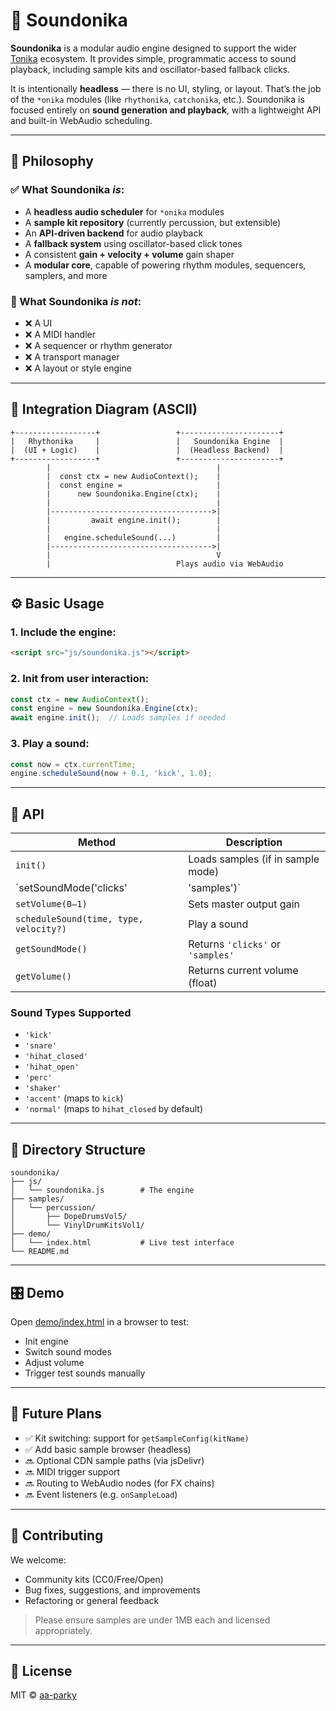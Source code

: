 # 🧃 Soundonika

**Soundonika** is a modular audio engine designed to support the wider [Tonika](https://github.com/aa-parky/tonika) ecosystem. It provides simple, programmatic access to sound playback, including sample kits and oscillator-based fallback clicks.

It is intentionally **headless** — there is no UI, styling, or layout. That’s the job of the `*onika` modules (like `rhythonika`, `catchonika`, etc.). Soundonika is focused entirely on **sound generation and playback**, with a lightweight API and built-in WebAudio scheduling.

---

## 🎯 Philosophy

### ✅ What Soundonika *is*:

- A **headless audio scheduler** for `*onika` modules
- A **sample kit repository** (currently percussion, but extensible)
- An **API-driven backend** for audio playback
- A **fallback system** using oscillator-based click tones
- A consistent **gain + velocity + volume** gain shaper
- A **modular core**, capable of powering rhythm modules, sequencers, samplers, and more

### 🚫 What Soundonika *is not*:

- ❌ A UI
- ❌ A MIDI handler
- ❌ A sequencer or rhythm generator
- ❌ A transport manager
- ❌ A layout or style engine

---

## 🧩 Integration Diagram (ASCII)

```
+------------------+                 +----------------------+
|   Rhythonika     |                 |   Soundonika Engine  |
|  (UI + Logic)    |                 |  (Headless Backend)  |
+------------------+                 +----------------------+
        |                                     |
        |  const ctx = new AudioContext();    |
        |  const engine =                     |
        |      new Soundonika.Engine(ctx);    |
        |                                     |
        |------------------------------------>|
        |         await engine.init();        |
        |                                     |
        |   engine.scheduleSound(...)         |
        |------------------------------------>|
        |                                     V
        |                            Plays audio via WebAudio
```

---

## ⚙️ Basic Usage

### 1. Include the engine:

```html
<script src="js/soundonika.js"></script>
```

### 2. Init from user interaction:

```js
const ctx = new AudioContext();
const engine = new Soundonika.Engine(ctx);
await engine.init();  // Loads samples if needed
```

### 3. Play a sound:

```js
const now = ctx.currentTime;
engine.scheduleSound(now + 0.1, 'kick', 1.0);
```

---

## 🧠 API

| Method                                 | Description                       |
|----------------------------------------|-----------------------------------|
| `init()`                               | Loads samples (if in sample mode) |
| `setSoundMode('clicks'                 | 'samples')`                       | Switches playback engine |
| `setVolume(0–1)`                       | Sets master output gain           |
| `scheduleSound(time, type, velocity?)` | Play a sound                      |
| `getSoundMode()`                       | Returns `'clicks'` or `'samples'` |
| `getVolume()`                          | Returns current volume (float)    |

### Sound Types Supported

- `'kick'`
- `'snare'`
- `'hihat_closed'`
- `'hihat_open'`
- `'perc'`
- `'shaker'`
- `'accent'` (maps to `kick`)
- `'normal'` (maps to `hihat_closed` by default)

---

## 📁 Directory Structure

```
soundonika/
├── js/
│   └── soundonika.js        # The engine
├── samples/
│   └── percussion/
│       ├── DopeDrumsVol5/
│       └── VinylDrumKitsVol1/
├── demo/
│   └── index.html           # Live test interface
└── README.md
```

---

## 🎛 Demo

Open [demo/index.html](demo/soundonika.html) in a browser to test:

- Init engine
- Switch sound modes
- Adjust volume
- Trigger test sounds manually

---

## 🚀 Future Plans

- ✅ Kit switching: support for `getSampleConfig(kitName)`
- ✅ Add basic sample browser (headless)
- 🔜 Optional CDN sample paths (via jsDelivr)
- 🔜 MIDI trigger support
- 🔜 Routing to WebAudio nodes (for FX chains)
- 🔜 Event listeners (e.g. `onSampleLoad`)

---

## 🤝 Contributing

We welcome:

- Community kits (CC0/Free/Open)
- Bug fixes, suggestions, and improvements
- Refactoring or general feedback

> Please ensure samples are under 1MB each and licensed appropriately.

---

## 📜 License

MIT © [aa-parky](https://github.com/aa-parky)